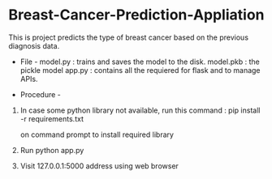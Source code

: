 # Breast-Cancer-Prediction-Appliation
This is project predicts the type of breast cancer based on the previous diagnosis data.

- File - 
model.py : trains and saves the model to the disk. 
model.pkb : the pickle model
app.py : contains all the requiered for flask and to manage APIs.

- Procedure - 
1. In case some python library not available, run this command : 
	pip install -r requirements.txt 

   on command prompt to install required library
2. Run python app.py
3. Visit 127.0.0.1:5000 address using web browser
